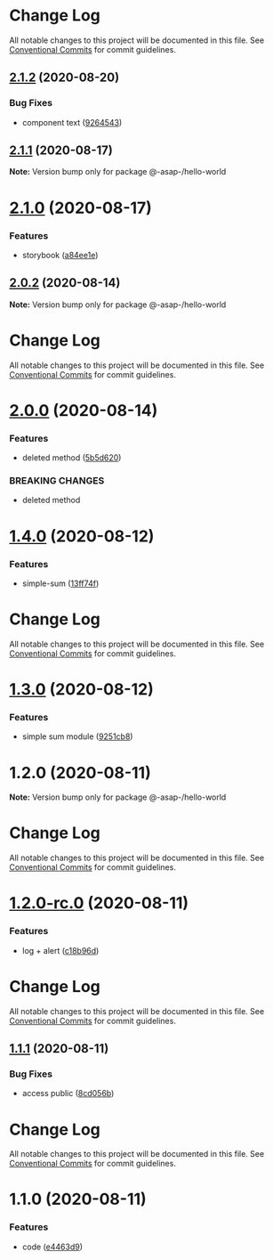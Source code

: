 # Change Log

All notable changes to this project will be documented in this file. See
[Conventional Commits](https://conventionalcommits.org) for commit guidelines.

## [2.1.2](https://github.com/AlexSav94/lerna-ci-example/compare/@-asap-/hello-world@2.1.1...@-asap-/hello-world@2.1.2) (2020-08-20)

### Bug Fixes

- component text
  ([9264543](https://github.com/AlexSav94/lerna-ci-example/commit/92645439b4998191b45ca33e3c312b95ed5e47c4))

## [2.1.1](https://github.com/AlexSav94/lerna-ci-example/compare/@-asap-/hello-world@2.1.0...@-asap-/hello-world@2.1.1) (2020-08-17)

**Note:** Version bump only for package @-asap-/hello-world

# [2.1.0](https://github.com/AlexSav94/lerna-ci-example/compare/@-asap-/hello-world@2.0.2...@-asap-/hello-world@2.1.0) (2020-08-17)

### Features

- storybook
  ([a84ee1e](https://github.com/AlexSav94/lerna-ci-example/commit/a84ee1ea9f66dc40001c854c6bbc0aa22bdad97f))

## [2.0.2](https://github.com/AlexSav94/lerna-ci-example/compare/@-asap-/hello-world@2.0.0...@-asap-/hello-world@2.0.2) (2020-08-14)

**Note:** Version bump only for package @-asap-/hello-world

# Change Log

All notable changes to this project will be documented in this file. See
[Conventional Commits](https://conventionalcommits.org) for commit guidelines.

# [2.0.0](https://github.com/AlexSav94/lerna-ci-example/compare/@-asap-/hello-world@1.4.0...@-asap-/hello-world@2.0.0) (2020-08-14)

### Features

- deleted method
  ([5b5d620](https://github.com/AlexSav94/lerna-ci-example/commit/5b5d620b181270b1c2a67386d09bcca89ece3622))

### BREAKING CHANGES

- deleted method

# [1.4.0](https://github.com/AlexSav94/lerna-ci-example/compare/@-asap-/hello-world@1.3.0...@-asap-/hello-world@1.4.0) (2020-08-12)

### Features

- simple-sum
  ([13ff74f](https://github.com/AlexSav94/lerna-ci-example/commit/13ff74fa80125004bb791fdc2378db541c980313))

# Change Log

All notable changes to this project will be documented in this file. See
[Conventional Commits](https://conventionalcommits.org) for commit guidelines.

# [1.3.0](https://github.com/AlexSav94/lerna-ci-example/compare/@-asap-/hello-world@1.2.0...@-asap-/hello-world@1.3.0) (2020-08-12)

### Features

- simple sum module
  ([9251cb8](https://github.com/AlexSav94/lerna-ci-example/commit/9251cb803ca80ddca70f5d40959d6901ca480583))

# 1.2.0 (2020-08-11)

**Note:** Version bump only for package @-asap-/hello-world

# Change Log

All notable changes to this project will be documented in this file. See
[Conventional Commits](https://conventionalcommits.org) for commit guidelines.

# [1.2.0-rc.0](https://github.com/AlexSav94/lerna-ci-example/compare/@-asap-/hello-world@1.1.1...@-asap-/hello-world@1.2.0-rc.0) (2020-08-11)

### Features

- log + alert
  ([c18b96d](https://github.com/AlexSav94/lerna-ci-example/commit/c18b96d2307f53bbafff03648c222f70d73aa91f))

# Change Log

All notable changes to this project will be documented in this file. See
[Conventional Commits](https://conventionalcommits.org) for commit guidelines.

## [1.1.1](https://github.com/AlexSav94/lerna-ci-example/compare/@-asap-/hello-world@1.1.0...@-asap-/hello-world@1.1.1) (2020-08-11)

### Bug Fixes

- access public
  ([8cd056b](https://github.com/AlexSav94/lerna-ci-example/commit/8cd056b10477438dccaf36472aae71d24e6ec8a6))

# Change Log

All notable changes to this project will be documented in this file. See
[Conventional Commits](https://conventionalcommits.org) for commit guidelines.

# 1.1.0 (2020-08-11)

### Features

- code
  ([e4463d9](https://github.com/AlexSav94/lerna-ci-example/commit/e4463d997aac42e61cd7c46a023c2a825e55649b))

